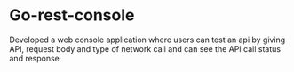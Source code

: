 # Go-rest-console
Developed a web console application where users can test an api by giving API, request body and type of network call and can see the API call status and response
